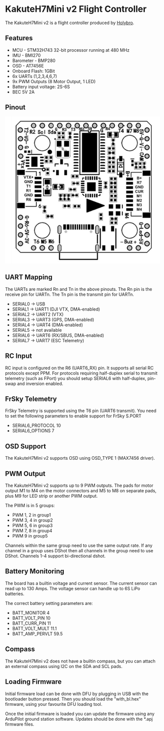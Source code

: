 # KakuteH7Mini v2 Flight Controller

The KakuteH7Mini v2 is a flight controller produced by [Holybro](http://www.holybro.com/).

## Features

 - MCU - STM32H743 32-bit processor running at 480 MHz
 - IMU - BMI270
 - Barometer - BMP280
 - OSD - AT7456E
 - Onboard Flash: 1GBit
 - 6x UARTs (1,2,3,4,6,7)
 - 9x PWM Outputs (8 Motor Output, 1 LED)
 - Battery input voltage: 2S-6S
 - BEC 5V 2A

## Pinout

![KakuteH7Mini v2 Board](../KakuteH7Mini/KakuteH7Mini_Board.jpg "KakuteH7Mini v2")

## UART Mapping

The UARTs are marked Rn and Tn in the above pinouts. The Rn pin is the
receive pin for UARTn. The Tn pin is the transmit pin for UARTn.

 - SERIAL0 -> USB
 - SERIAL1 -> UART1 (DJI VTX, DMA-enabled)
 - SERIAL2 -> UART2 (VTX)
 - SERIAL3 -> UART3 (GPS, DMA-enabled)
 - SERIAL4 -> UART4 (DMA-enabled)
 - SERIAL5 -> not available
 - SERIAL6 -> UART6 (RX/SBUS, DMA-enabled)
 - SERIAL7 -> UART7 (ESC Telemetry)

## RC Input

RC input is configured on the R6 (UART6_RX) pin. It supports all serial RC
protocols except PPM. For protocols requiring half-duplex serial to transmit
telemetry (such as FPort) you should setup SERIAL6 with half-duplex, pin-swap 
and inversion enabled.
 
## FrSky Telemetry
 
FrSky Telemetry is supported using the T6 pin (UART6 transmit). You need to set the following parameters to enable support for FrSky S.PORT
 
  - SERIAL6_PROTOCOL 10
  - SERIAL6_OPTIONS 7
  
## OSD Support

The KakuteH7Mini v2 supports OSD using OSD_TYPE 1 (MAX7456 driver).

## PWM Output

The KakuteH7Mini v2 supports up to 9 PWM outputs. The pads for motor output
M1 to M4 on the motor connectors and M5 to M8 on separate pads, plus
M9 for LED strip or another PWM output.

The PWM is in 5 groups:

 - PWM 1, 2 in group1
 - PWM 3, 4 in group2
 - PWM 5, 6 in group3
 - PWM 7, 8 in group4
 - PWM 9 in group5

Channels within the same group need to use the same output rate. If
any channel in a group uses DShot then all channels in the group need
to use DShot. Channels 1-4 support bi-directional dshot.

## Battery Monitoring

The board has a builtin voltage and current sensor. The current
sensor can read up to 130 Amps. The voltage sensor can handle up to 6S
LiPo batteries.

The correct battery setting parameters are:

 - BATT_MONITOR 4
 - BATT_VOLT_PIN 10
 - BATT_CURR_PIN 11
 - BATT_VOLT_MULT 11.1
 - BATT_AMP_PERVLT 59.5

## Compass

The KakuteH7Mini v2 does not have a builtin compass, but you can attach an external compass using I2C on the SDA and SCL pads.

## Loading Firmware

Initial firmware load can be done with DFU by plugging in USB with the
bootloader button pressed. Then you should load the "with_bl.hex"
firmware, using your favourite DFU loading tool.

Once the initial firmware is loaded you can update the firmware using
any ArduPilot ground station software. Updates should be done with the
*.apj firmware files.

